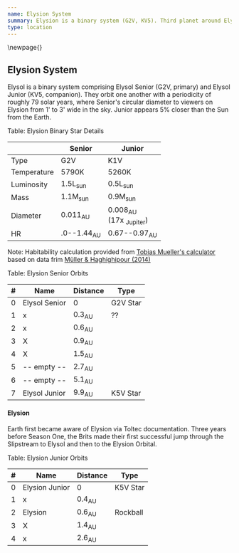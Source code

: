 ```yaml
---
name: Elysion System
summary: Elysion is a binary system (G2V, KV5). Third planet around Elysion Junior is Elysion, the focal planet for the system.
type: location
---
```

\newpage{}
## Elysion System

Elysol is a binary system comprising Elysol Senior (G2V, primary) and Elysol Junior (KV5, companion). They orbit one another with a periodicity of roughly 79 solar years, where Senior's circular diameter to viewers on Elysion from 1' to 3' wide in the sky. Junior appears 5% closer than the Sun from the Earth.

Table: Elysion Binary Star Details

| | Senior | Junior |
|             ---         |                     ---                     | --- |
| Type                |  G2V                                    | K1V  |
| Temperature |  5790K                                | 5260K  |
| Luminosity    |  1.5L<sub>sun</sub>    | 0.5L<sub>sun</sub>  |
| Mass                |  1.1M<sub>sun</sub>   | 0.9M<sub>sun</sub>  |
| Diameter        | 0.011<sub>AU</sub>     | 0.008<sub>AU</sub><br>(17x <sub>Jupiter</sub>) |
| HR                    | .0--1.44<sub>AU</sub> |  0.67--0.97<sub>AU</sub> |


<!-- 0.00046732617 -->

Note: Habitability calculation provided from [Tobias Mueller's calculator](http://astro.twam.info/hz/) based on data frim [Müller & Haghighipour (2014)](http://dx.doi.org/10.1088/0004-637X/782/1/26)

Table: Elysion Senior Orbits

| # | Name | Distance | Type |
| --- | --- | --- | --- |
| 0 | Elysol Senior  | 0 | G2V Star |
| 1 | x | 0.3<sub>AU</sub> | ?? |
| 2 | x | 0.6<sub>AU</sub>  |   |
| 3 | X | 0.9<sub>AU</sub>  |   |
| 4 | X | 1.5<sub>AU</sub>  |   |
| 5 | -- empty -- | 2.7<sub>AU</sub>  |   |
| 6 | -- empty -- | 5.1<sub>AU</sub>  |   |
| 7 | Elysol Junior | 9.9<sub>AU</sub>  | K5V Star  |   |

#### Elysion

Earth first became aware of Elysion via Toltec documentation. Three years before Season One, the Brits made their first successful jump through the Slipstream to Elysol and then to the Elysion Orbital.

Table: Elysion Junior Orbits

| # | Name | Distance | Type |
| --- | --- | --- | --- |
| 0 | Elysion Junior  | 0 | K5V Star |
| 1 | x | 0.4<sub>AU</sub>  |   |
| 2 | Elysion | 0.6<sub>AU</sub>  | Rockball |
| 3 | X | 1.4<sub>AU</sub>  |   |
| 4 | x | 2.6<sub>AU</sub>  |   |
